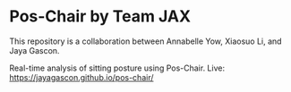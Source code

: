 # Pos-Chair by Team JAX

This repository is a collaboration between Annabelle Yow, Xiaosuo Li, and Jaya Gascon.

Real-time analysis of sitting posture using Pos-Chair.
Live: https://jayagascon.github.io/pos-chair/
